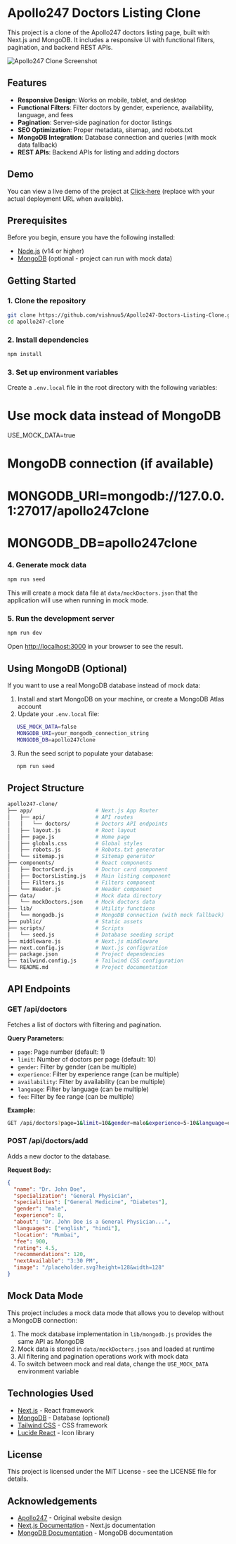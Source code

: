 # Apollo247 Doctors Listing Clone

This project is a clone of the Apollo247 doctors listing page, built with Next.js and MongoDB. It includes a responsive UI with functional filters, pagination, and backend REST APIs.

![Apollo247 Clone Screenshot](https://placeholder.svg?height=400&width=800)

## Features

- **Responsive Design**: Works on mobile, tablet, and desktop
- **Functional Filters**: Filter doctors by gender, experience, availability, language, and fees
- **Pagination**: Server-side pagination for doctor listings
- **SEO Optimization**: Proper metadata, sitemap, and robots.txt
- **MongoDB Integration**: Database connection and queries (with mock data fallback)
- **REST APIs**: Backend APIs for listing and adding doctors

## Demo

You can view a live demo of the project at [Click-here](https://apollo247-clone.vercel.app) (replace with your actual deployment URL when available).

## Prerequisites

Before you begin, ensure you have the following installed:

- [Node.js](https://nodejs.org/) (v14 or higher)
- [MongoDB](https://www.mongodb.com/try/download/community) (optional - project can run with mock data)

## Getting Started

### 1. Clone the repository

```bash
git clone https://github.com/vishnuu5/Apollo247-Doctors-Listing-Clone.git
cd apollo247-clone
```

### 2. Install dependencies

```bash
npm install
```

### 3. Set up environment variables

Create a `.env.local` file in the root directory with the following variables:

# Use mock data instead of MongoDB

USE_MOCK_DATA=true

# MongoDB connection (if available)

# MONGODB_URI=mongodb://127.0.0.1:27017/apollo247clone

# MONGODB_DB=apollo247clone

### 4. Generate mock data

```bash
npm run seed
```

This will create a mock data file at `data/mockDoctors.json` that the application will use when running in mock mode.

### 5. Run the development server

```bash
npm run dev
```

Open [http://localhost:3000](http://localhost:3000) in your browser to see the result.

## Using MongoDB (Optional)

If you want to use a real MongoDB database instead of mock data:

1. Install and start MongoDB on your machine, or create a MongoDB Atlas account
2. Update your `.env.local` file:

```bash
   USE_MOCK_DATA=false
   MONGODB_URI=your_mongodb_connection_string
   MONGODB_DB=apollo247clone
```

3. Run the seed script to populate your database:

```bash
   npm run seed
```

## Project Structure

```bash
apollo247-clone/
├── app/                    # Next.js App Router
│   ├── api/                # API routes
│   │   └── doctors/        # Doctors API endpoints
│   ├── layout.js           # Root layout
│   ├── page.js             # Home page
│   ├── globals.css         # Global styles
│   ├── robots.js           # Robots.txt generator
│   └── sitemap.js          # Sitemap generator
├── components/             # React components
│   ├── DoctorCard.js       # Doctor card component
│   ├── DoctorsListing.js   # Main listing component
│   ├── Filters.js          # Filters component
│   └── Header.js           # Header component
├── data/                   # Mock data directory
│   └── mockDoctors.json    # Mock doctors data
├── lib/                    # Utility functions
│   └── mongodb.js          # MongoDB connection (with mock fallback)
├── public/                 # Static assets
├── scripts/                # Scripts
│   └── seed.js             # Database seeding script
├── middleware.js           # Next.js middleware
├── next.config.js          # Next.js configuration
├── package.json            # Project dependencies
├── tailwind.config.js      # Tailwind CSS configuration
└── README.md               # Project documentation
```

## API Endpoints

### GET /api/doctors

Fetches a list of doctors with filtering and pagination.

**Query Parameters:**

- `page`: Page number (default: 1)
- `limit`: Number of doctors per page (default: 10)
- `gender`: Filter by gender (can be multiple)
- `experience`: Filter by experience range (can be multiple)
- `availability`: Filter by availability (can be multiple)
- `language`: Filter by language (can be multiple)
- `fee`: Filter by fee range (can be multiple)

**Example:**

```bash
GET /api/doctors?page=1&limit=10&gender=male&experience=5-10&language=english
```

### POST /api/doctors/add

Adds a new doctor to the database.

**Request Body:**

```json
{
  "name": "Dr. John Doe",
  "specialization": "General Physician",
  "specialities": ["General Medicine", "Diabetes"],
  "gender": "male",
  "experience": 8,
  "about": "Dr. John Doe is a General Physician...",
  "languages": ["english", "hindi"],
  "location": "Mumbai",
  "fee": 900,
  "rating": 4.5,
  "recommendations": 120,
  "nextAvailable": "3:30 PM",
  "image": "/placeholder.svg?height=128&width=128"
}
```

## Mock Data Mode

This project includes a mock data mode that allows you to develop without a MongoDB connection:

1. The mock database implementation in `lib/mongodb.js` provides the same API as MongoDB
2. Mock data is stored in `data/mockDoctors.json` and loaded at runtime
3. All filtering and pagination operations work with mock data
4. To switch between mock and real data, change the `USE_MOCK_DATA` environment variable

## Technologies Used

- [Next.js](https://nextjs.org/) - React framework
- [MongoDB](https://www.mongodb.com/) - Database (optional)
- [Tailwind CSS](https://tailwindcss.com/) - CSS framework
- [Lucide React](https://lucide.dev/) - Icon library

## License

This project is licensed under the MIT License - see the LICENSE file for details.

## Acknowledgements

- [Apollo247](https://www.apollo247.com/) - Original website design
- [Next.js Documentation](https://nextjs.org/docs) - Next.js documentation
- [MongoDB Documentation](https://docs.mongodb.com/) - MongoDB documentation
